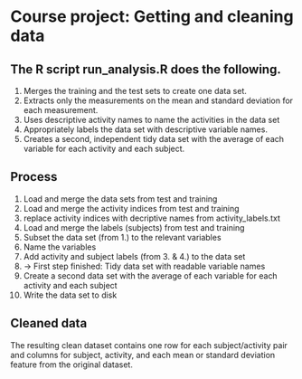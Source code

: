 Course project: Getting and cleaning data
========================================

The R script run_analysis.R does the following. 
-----------------------------------------------
1. Merges the training and the test sets to create one data set.
2. Extracts only the measurements on the mean and standard deviation for each measurement.
3. Uses descriptive activity names to name the activities in the data set
4. Appropriately labels the data set with descriptive variable names. 
5. Creates a second, independent tidy data set with the average of each variable for each activity and each subject. 

Process 
-----------------------------------------------
1. Load and merge the data sets from test and training
2. Load and merge the activity indices from test and training
3. replace activity indices with decriptive names from activity_labels.txt
4. Load and merge the labels (subjects) from test and training
5. Subset the data set (from 1.) to the relevant variables
6. Name the variables
7. Add activity and subject labels (from 3. & 4.) to the data set
8. -> First step finished: Tidy data set with readable variable names
9. Create a second data set with the average of each variable for each activity and each subject
10. Write the data set to disk

Cleaned data
-----------------
The resulting clean dataset contains one row for each subject/activity pair and columns for subject, activity, and each mean or standard deviation feature from the original dataset.